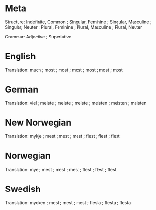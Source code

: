 Meta
====

Structure: Indefinite, Common ;
           Singular, Feminine ; Singular, Masculine ; Singular, Neuter ;
           Plural, Feminine   ; Plural, Masculine   ; Plural, Neuter

Grammar:   Adjective ; Superlative



English
=======

Translation: much ;
             most ; most ; most ;
             most ; most ; most



German
======

Translation: viel    ;
             meiste  ; meiste  ; meiste  ;
             meisten ; meisten ; meisten



New Norwegian
=============

Translation: mykje ;
             mest  ; mest  ; mest  ;
             flest ; flest ; flest



Norwegian
=========

Translation: mye   ;
             mest  ; mest  ; mest  ;
             flest ; flest ; flest



Swedish
=======

Translation: mycken ;
             mest   ; mest   ; mest   ;
             flesta ; flesta ; flesta
